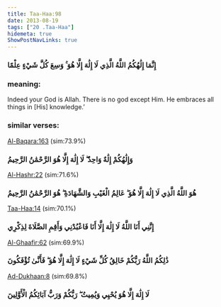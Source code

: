 ```yaml
---
title: Taa-Haa:98
date: 2013-08-19
tags: ["20 .Taa-Haa"]
hidemeta: true 
ShowPostNavLinks: true 
---
```

### إِنَّمَا إِلَٰهُكُمُ اللَّهُ الَّذِي لَا إِلَٰهَ إِلَّا هُوَ ۚ وَسِعَ كُلَّ شَيْءٍ عِلْمًا
### meaning: 
Indeed your God is Allah. There is no god except Him. He embraces all things in [His] knowledge.’
### similar verses: 

[Al-Baqara:163](/2/163) (sim:73.9%)

### وَإِلَٰهُكُمْ إِلَٰهٌ وَاحِدٌ ۖ لَا إِلَٰهَ إِلَّا هُوَ الرَّحْمَٰنُ الرَّحِيمُ

[Al-Hashr:22](/59/22) (sim:71.6%)

### هُوَ اللَّهُ الَّذِي لَا إِلَٰهَ إِلَّا هُوَ ۖ عَالِمُ الْغَيْبِ وَالشَّهَادَةِ ۖ هُوَ الرَّحْمَٰنُ الرَّحِيمُ

[Taa-Haa:14](/20/14) (sim:70.1%)

### إِنَّنِي أَنَا اللَّهُ لَا إِلَٰهَ إِلَّا أَنَا فَاعْبُدْنِي وَأَقِمِ الصَّلَاةَ لِذِكْرِي

[Al-Ghaafir:62](/40/62) (sim:69.9%)

### ذَٰلِكُمُ اللَّهُ رَبُّكُمْ خَالِقُ كُلِّ شَيْءٍ لَا إِلَٰهَ إِلَّا هُوَ ۖ فَأَنَّىٰ تُؤْفَكُونَ

[Ad-Dukhaan:8](/44/8) (sim:69.8%)

### لَا إِلَٰهَ إِلَّا هُوَ يُحْيِي وَيُمِيتُ ۖ رَبُّكُمْ وَرَبُّ آبَائِكُمُ الْأَوَّلِينَ
